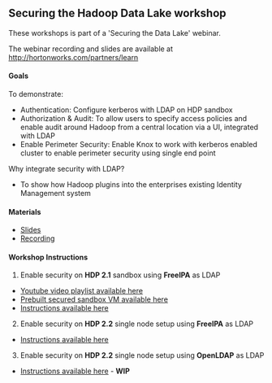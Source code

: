 ## Securing the Hadoop Data Lake workshop

These workshops is part of a 'Securing the Data Lake' webinar.

The webinar recording and slides are available at http://hortonworks.com/partners/learn

#### Goals 
To demonstrate: 
- Authentication: Configure kerberos with LDAP on HDP sandbox 
- Authorization & Audit: To allow users to specify access policies and enable audit around Hadoop from a central location via a UI, integrated with LDAP
- Enable Perimeter Security: Enable Knox to work with kerberos enabled cluster to enable perimeter security using single end point

Why integrate security with LDAP? 
 - To show how Hadoop plugins into the enterprises existing Identity Management system

#### Materials
- [Slides](http://www.slideshare.net/hortonworks/hdp-security-overview)
- [Recording](https://hortonworks.webex.com/hortonworks/lsr.php?RCID=ba69eaa5bbf49d3c9d4df7f94e0201f6)


#### Workshop Instructions

1. Enable security on **HDP 2.1** sandbox using **FreeIPA** as LDAP
  - [Youtube video playlist available here](https://www.youtube.com/playlist?list=PL2y_WpKCCNQc7S25MOWUB0kZJMrivatWj)
  - [Prebuilt secured sandbox VM available here](https://www.dropbox.com/sh/zllryf6s2fvlv6b/AAD62NDmJZ7QFFiZ86Mkz_1Ia?dl=0)
  - [Instructions available here](https://github.com/abajwa-hw/security-workshops/blob/master/Security-workshop-HDP%202_1-seperateIPA.md)
  
2. Enable security on **HDP 2.2** single node setup using **FreeIPA** as LDAP
  - [Instructions available here](https://github.com/abajwa-hw/security-workshops/blob/master/Security-workshop-HDP%202_2-seperateIPA.md) 

3. Enable security on **HDP 2.2** single node setup using **OpenLDAP** as LDAP
  - [Instructions available here](https://github.com/abajwa-hw/security-workshops/blob/master/Security-workshop-HDP%202_2-openLDAP.md) - **WIP**